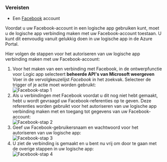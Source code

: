 ### <a name="prerequisites"></a>Vereisten
* Een [Facebook](https://www.facebook.com/) account 

Voordat u uw Facebook-account in een logische app gebruiken kunt, moet u de logische app verbinding maken met uw Facebook-account toestaan. U kunt dit eenvoudig vanuit gelukkig doen in uw logische app in de Azure Portal. 

Hier volgen de stappen voor het autoriseren van uw logische app verbinding maken met uw Facebook-account:

1. Voor het maken van een verbinding met Facebook, in de ontwerpfunctie voor Logic app selecteert **beheerde API's van Microsoft weergeven** Voer in de vervolgkeuzelijst *Facebook* in het zoekvak. Selecteer de trigger of je actie moet worden gebruikt:  
   ![Facebook-stap 1](./media/connectors-create-api-facebook/facebook-1.png)
2. Als u verbindingen met Facebook voordat u dit nog niet hebt gemaakt, hebt u wordt gevraagd uw Facebook-referenties op te geven. Deze referenties worden gebruikt voor het autoriseren van uw logische app verbinding maken met en toegang tot gegevens van uw Facebook-account:  
   ![Facebook-stap 2](./media/connectors-create-api-facebook/facebook-2.png)
3. Geef uw Facebook-gebruikersnaam en wachtwoord voor het autoriseren van uw logische app:  
   ![Facebook-stap 3](./media/connectors-create-api-facebook/facebook-3.png)   
4. U ziet de verbinding is gemaakt en u bent nu vrij om door te gaan met de overige stappen in uw logische app:  
   ![Facebook-stap 4](./media/connectors-create-api-facebook/facebook-4.png)   

